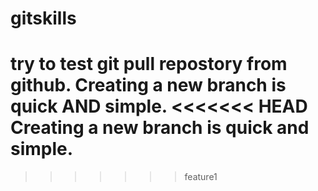 # gitskills
try to test git pull repostory from github.
Creating a new branch is quick AND simple.
<<<<<<< HEAD
Creating a new branch is quick and simple.
=======
>>>>>>> feature1
